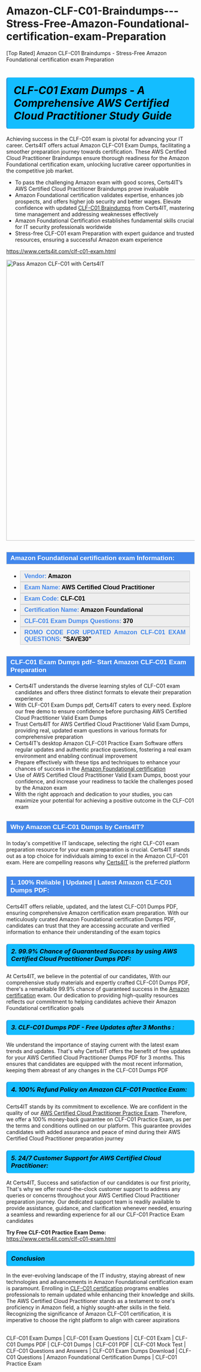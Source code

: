# Amazon-CLF-C01-Braindumps---Stress-Free-Amazon-Foundational-certification-exam-Preparation
[Top Rated] Amazon CLF-C01 Braindumps - Stress-Free Amazon Foundational certification exam Preparation
          <h1>                <strong><span style="display: block; color: #000000; background: #14BDFF; border: 0.5px solid #AED6F1; border-left: 3px solid #3498DB; padding: .6em; border-radius: 6px;">                     <em>CLF-C01 Exam Dumps - A Comprehensive AWS Certified Cloud Practitioner Study Guide</em>                </span></strong>                            </h1>                    <p>Achieving success in the CLF-C01 exam is pivotal for advancing your IT career. Certs4IT offers actual Amazon CLF-C01 Exam Dumps, facilitating a smoother preparation journey towards certification. These AWS Certified Cloud Practitioner <span class="exam_variation">Braindumps</span> ensure thorough readiness for the Amazon Foundational certification exam, unlocking lucrative career opportunities in the competitive job market.</p>                        <ul>                <li>To pass the challenging Amazon exam with good scores, Certs4IT’s   AWS Certified Cloud Practitioner <span class="exam_variation">Braindumps</span> prove invaluable</li>                <li>Amazon Foundational certification validates expertise, enhances job prospects, and offers higher job security and better wages. Elevate confidence with updated <a href="https://www.certs4it.com/clf-c01-exam.html">CLF-C01 <span class="exam_variation">Braindumps</span></a> from Certs4IT, mastering time management and addressing weaknesses effectively</li>                <li>Amazon Foundational Certification establishes fundamental skills crucial for IT security professionals worldwide</li>                <li>Stress-free CLF-C01 exam Preparation with expert guidance and trusted resources, ensuring a successful Amazon exam experience</li>            </ul>                        <p><a href="https://www.certs4it.com/clf-c01-exam.html">https://www.certs4it.com/clf-c01-exam.html</a></p>            <p><a href="https://www.certs4it.com/"><img src="https://www.certs4it.com//images/premium-quality-exam-dumps-certs4it.jpg" class="postImage" alt="Pass Amazon CLF-C01 with Certs4IT" width="750"></a></p>                         <h2 style="background: #4287ec; border: 1px solid #cccccc; padding: 5px 10px;">                <span style="color: #ffffff;">                    <span style="font-size: 11pt;">                        <span style="line-height: normal;">                            <span style="font-family: Calibri,sans-serif;">                                <strong>                                    <span style="font-size: 13.0pt;">Amazon Foundational certification exam Information:</span>                                </strong>                            </span>                        </span>                    </span>                </span>            </h2>            <ul>                <li style="margin: 0cm 10pt;">                <div style="background: #eee; border: 1px solid #cccccc; padding: 5px 10px; text-align: justify;"><span style="font-size: 11pt;"><span style="line-height: normal;"><span style="tab-stops: list 36.0pt;"><span style="font-family: Calibri,sans-serif;"><strong><span style="font-size: 12.0pt;">                    <span style="color: #4287ec;">Vendor:</span> <span style="color: #000;">Amazon</span>                    </span></strong></span></span></span></span></div>                </li>                 <li style="margin: 0cm 10pt;">                <div style="background: #eee; border: 1px solid #cccccc; padding: 5px 10px; text-align: justify;"><span style="font-size: 11pt;"><span style="line-height: normal;"><span style="tab-stops: list 36.0pt;"><span style="font-family: Calibri,sans-serif;"><strong><span style="font-size: 12.0pt;">                    <span style="color: #4287ec;">Exam Name:</span> <span style="color: #000;">AWS Certified Cloud Practitioner</span>                    </span></strong></span></span></span></span></div>                </li>                <li style="margin: 0cm 10pt;">                <div style="background: #eee; border: 1px solid #cccccc; padding: 5px 10px; text-align: justify;"><span style="font-size: 11pt;"><span style="line-height: normal;"><span style="tab-stops: list 36.0pt;"><span style="font-family: Calibri,sans-serif;"><strong><span style="font-size: 12.0pt;">                    <span style="color: #4287ec;">Exam Code:</span> <span style="color: #000;">CLF-C01</span>                    </span></strong></span></span></span></span></div>                </li>                <li style="margin: 0cm 10pt;">                <div style="background: #eee; border: 1px solid #cccccc; padding: 5px 10px; text-align: justify;"><span style="font-size: 11pt;"><span style="line-height: normal;"><span style="tab-stops: list 36.0pt;"><span style="font-family: Calibri,sans-serif;"><strong><span style="font-size: 12.0pt;">                    <span style="color: #4287ec;">Certification Name:</span> <span style="color: #000;"> Amazon Foundational</span>                    </span></strong></span></span></span></span></div>                </li>                 <li style="margin: 0cm 10pt;">                <div style="background: #eee; border: 1px solid #cccccc; padding: 5px 10px;"><span style="font-size: 11pt;"><span style="line-height: normal;"><span style="tab-stops: list 36.0pt;"><span style="font-family: Calibri,sans-serif;"><strong><span style="font-size: 12.0pt;">                    <span style="color: #4287ec;">CLF-C01 Exam Dumps Questions: </span><span style="color: #000;">370</span>                    </span></strong></span></span></span></span></div>                </li>                <li style="margin: 0cm 10pt;">                <div style="background: #eee; border: 1px solid #cccccc; padding: 5px 10px; text-align: justify;"><span style="font-size: 11pt;"><span style="line-height: normal;"><span style="tab-stops: list 36.0pt;"><span style="font-family: Calibri,sans-serif;"><strong><span style="font-size: 12.0pt;">                    <span style="color: #4287ec;">ROMO CODE FOR UPDATED Amazon CLF-C01 EXAM QUESTIONS:</span> <span style="color: #000;">"SAVE30"</span>                    </span></strong></span></span></span></span></div>                </li>            </ul>                        <h2 style="background: #4287ec; border: 1px solid #cccccc; padding: 5px 10px;">                <span style="color: #ffffff;">                    <span style="font-size: 11pt;">                        <span style="line-height: normal;">                            <span style="font-family: Calibri,sans-serif;">                                <strong>                                    <span style="font-size: 13.0pt;">CLF-C01 Exam Dumps pdf– Start Amazon CLF-C01 Exam Preparation</span>                                </strong>                            </span>                        </span>                    </span>                </span>            </h2>            <ul>                <li>Certs4IT understands the diverse learning styles of CLF-C01 exam candidates and offers three distinct formats to elevate their preparation experience</li>                <li>With CLF-C01 Exam Dumps pdf, Certs4IT caters to every need. Explore our free demo to ensure confidence before purchasing AWS Certified Cloud Practitioner <span class="exam_variation2">Valid Exam Dumps</span></li>                <li>Trust Certs4IT for AWS Certified Cloud Practitioner <span class="exam_variation2">Valid Exam Dumps</span>, providing real, updated exam questions in various formats for comprehensive preparation</li>                <li>Certs4IT’s desktop Amazon CLF-C01 Practice Exam Software offers regular updates and authentic practice questions, fostering a real exam environment and enabling continual improvement</li>                <li>Prepare effectively with these tips and techniques to enhance your chances of success in the <a href="https://www.certs4it.com/amazon-foundational-certification-exams.html">Amazon Foundational certification</a></li>                <li>Use of AWS Certified Cloud Practitioner <span class="exam_variation2">Valid Exam Dumps</span>, boost your confidence, and increase your readiness to tackle the challenges posed by the Amazon exam</li>                <li>With the right approach and dedication to your studies, you can maximize your potential for achieving a positive outcome in the CLF-C01 exam</li>            </ul>                                       <h2 style="background: #4287ec; border: 1px solid #cccccc; padding: 5px 10px;">                <span style="color: #ffffff;">                    <span style="font-size: 11pt;">                        <span style="line-height: normal;">                            <span style="font-family: Calibri,sans-serif;">                                <strong>                                    <span style="font-size: 13.0pt;">Why Amazon CLF-C01 Dumps by Certs4IT?</span>                                </strong>                            </span>                        </span>                    </span>                </span>            </h2>           <p>In today's competitive IT landscape, selecting the right CLF-C01 exam preparation resource for your exam preparation is crucial. Certs4IT stands out as a top choice for individuals aiming to excel in the Amazon CLF-C01 exam. Here are compelling reasons why <a href="https://www.certs4it.com/">Certs4IT</a> is the preferred platform</p>                        <h2 style="background: #4287ec; border: 1px solid #cccccc; padding: 5px 10px;">                <span style="color: #ffffff;">                    <span style="font-size: 11pt;">                        <span style="line-height: normal;">                            <span style="font-family: Calibri,sans-serif;">                                <strong>                                    <span style="font-size: 13.0pt;">1. 100% Reliable | Updated | Latest Amazon CLF-C01 <span class="exam_variation3">Dumps PDF</span>:</span>                                </strong>                            </span>                        </span>                    </span>                </span>            </h2>                        <p>Certs4IT offers reliable, updated, and the latest CLF-C01 <span class="exam_variation3">Dumps PDF</span>, ensuring comprehensive Amazon certification exam preparation. With our meticulously curated Amazon Foundational certification <span class="exam_variation3">Dumps PDF</span>, candidates can trust that they are accessing accurate and verified information to enhance their understanding of the exam topics</p>                        <h3>                <strong>                    <span style="display: block; color: #000000; background: #14BDFF; border: 0.5px solid #AED6F1; border-left: 3px solid #3498DB; padding: .6em; border-radius: 6px;">                        <em>2. 99.9% Chance of Guaranteed Success by using AWS Certified Cloud Practitioner <span class="exam_variation3">Dumps PDF</span>:</em>                    </span>                </strong>            </h3>            <p>At Certs4IT, we believe in the potential of our candidates, With our comprehensive study materials and expertly crafted CLF-C01 <span class="exam_variation3">Dumps PDF</span>, there's a remarkable 99.9% chance of guaranteed success in the <a href="https://www.certs4it.com/amazon-certification-exams.html">Amazon certification</a> exam. Our dedication to providing high-quality resources reflects our commitment to helping candidates achieve their Amazon Foundational certification goals</p>            <h3>                <strong>                    <span style="display: block; color: #000000; background: #14BDFF; border: 0.5px solid #AED6F1; border-left: 3px solid #3498DB; padding: .6em; border-radius: 6px;">                        <em>3. CLF-C01 <span class="exam_variation3">Dumps PDF</span> - Free Updates after 3 Months :</em>                    </span>                </strong>            </h3>           <p>We understand the importance of staying current with the latest exam trends and updates. That's why Certs4IT offers the benefit of free updates for your AWS Certified Cloud Practitioner <span class="exam_variation3">Dumps PDF</span> for 3 months. This ensures that candidates are equipped with the most recent information, keeping them abreast of any changes in the CLF-C01 <span class="exam_variation3">Dumps PDF</span></p>            <h3>                <strong>                    <span style="display: block; color: #000000; background: #14BDFF; border: 0.5px solid #AED6F1; border-left: 3px solid #3498DB; padding: .6em; border-radius: 6px;">                        <em>4. 100% Refund Policy on Amazon CLF-C01 <span class="exam_variation4">Practice Exam</span>:</em>                    </span>                </strong>            </h3>            <p>Certs4IT stands by its commitment to excellence. We are confident in the quality of our <a href="https://www.certs4it.com/clf-c01-exam.html">AWS Certified Cloud Practitioner <span class="exam_variation4">Practice Exam</span></a>. Therefore, we offer a 100% money-back guarantee on CLF-C01 <span class="exam_variation4">Practice Exam</span>, as per the terms and conditions outlined on our platform. This guarantee provides candidates with added assurance and peace of mind during their AWS Certified Cloud Practitioner preparation journey</p>            <h3>                <strong>                    <span style="display: block; color: #000000; background: #14BDFF; border: 0.5px solid #AED6F1; border-left: 3px solid #3498DB; padding: .6em; border-radius: 6px;">                        <em>5. 24/7 Customer Support for AWS Certified Cloud Practitioner:</em>                    </span>                </strong>            </h3>            <p>At Certs4IT, Success and satisfaction of our candidates is our first priority, That's why we offer round-the-clock customer support to address any queries or concerns throughout your AWS Certified Cloud Practitioner preparation journey. Our dedicated support team is readily available to provide assistance, guidance, and clarification whenever needed, ensuring a seamless and rewarding experience for all our CLF-C01 <span class="exam_variation4">Practice Exam</span> candidates</p>            <p><strong>Try Free CLF-C01 <span class="exam_variation4">Practice Exam</span> Demo:</strong> <br> <a href="https://www.certs4it.com/clf-c01-exam.html">https://www.certs4it.com/clf-c01-exam.html</a></p>            <h3>                <strong>                    <span style="display: block; color: #000000; background: #14BDFF; border: 0.5px solid #AED6F1; border-left: 3px solid #3498DB; padding: .6em; border-radius: 6px;">                        <em>Conclusion</em>                    </span>                </strong>            </h3>            <p>In the ever-evolving landscape of the IT industry, staying abreast of new technologies and advancements in Amazon Foundational certification exam is paramount. Enrolling in <a href="https://www.examdumps.co/">CLF-C01 certification</a> programs enables professionals to remain updated while enhancing their knowledge and skills. The AWS Certified Cloud Practitioner stands as a testament to one's proficiency in Amazon field, a highly sought-after skills in the field. Recognizing the significance of Amazon CLF-C01 certification, it is imperative to choose the right platform to align with career aspirations</p>        
          CLF-C01 Exam Dumps | CLF-C01 Exam Questions | CLF-C01 Exam | CLF-C01 Dumps PDF | CLF-C01 Dumps | CLF-C01 PDF | CLF-C01 Mock Test | CLF-C01 Questions and Answers | CLF-C01 Exam Dumps Download | CLF-C01 Questions | Amazon Foundational Certification Dumps | CLF-C01 Practice Exam

